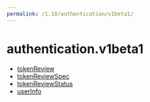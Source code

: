 ```yaml
---
permalink: /1.18/authentication/v1beta1/
---
```


# authentication.v1beta1



* [tokenReview](tokenReview.md)
* [tokenReviewSpec](tokenReviewSpec.md)
* [tokenReviewStatus](tokenReviewStatus.md)
* [userInfo](userInfo.md)